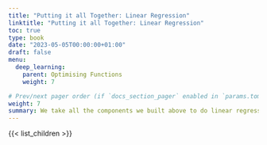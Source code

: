 ```yaml
---
title: "Putting it all Together: Linear Regression"
linktitle: "Putting it all Together: Linear Regression"
toc: true
type: book
date: "2023-05-05T00:00:00+01:00"
draft: false
menu:
  deep_learning:
    parent: Optimising Functions
    weight: 7

# Prev/next pager order (if `docs_section_pager` enabled in `params.toml`)
weight: 7
summary: We take all the components we built above to do linear regression (which is a little bit of overkill for this problem).
---
```


{{< list_children >}}